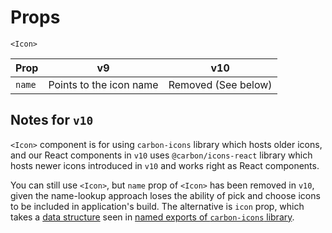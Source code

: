 # Props

`<Icon>`

| Prop   | v9                      | v10                 |
| ------ | ----------------------- | ------------------- |
| `name` | Points to the icon name | Removed (See below) |

## Notes for `v10`

`<Icon>` component is for using `carbon-icons` library which hosts older icons,
and our React components in `v10` uses `@carbon/icons-react` library which hosts
newer icons introduced in `v10` and works right as React components.

You can still use `<Icon>`, but `name` prop of `<Icon>` has been removed in
`v10`, given the name-lookup approach loses the ability of pick and choose icons
to be included in application's build. The alternative is `icon` prop, which
takes a
[data structure](https://github.com/carbon-design-system/carbon/blob/v10.3.0/packages/react/src/components/Icon/Icon.js#L189-L194)
seen in
[named exports of `carbon-icons` library](https://unpkg.com/browse/carbon-icons@7.0.1/dist/carbon-icons-list.js).
